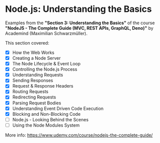 # Node.js: Understanding the Basics

Examples from the **"Section 3: Understanding the Basics"** of the course **"NodeJS - The Complete Guide (MVC, REST APIs, GraphQL, Deno)"** by Academind (Maximilian Schwarzmüller).

This section covered:

- [x] How the Web Works
- [x] Creating a Node Server
- [x] The Node Lifecycle & Event Loop
- [x] Controlling the Node.js Process
- [x] Understanding Requests
- [x] Sending Responses
- [x] Request & Response Headers
- [x] Routing Requests
- [x] Redirecting Requests
- [x] Parsing Request Bodies
- [x] Understanding Event Driven Code Execution
- [x] Blocking and Non-Blocking Code
- [ ] Node.js - Looking Behind the Scenes
- [ ] Using the Node Modules System

More info: https://www.udemy.com/course/nodejs-the-complete-guide/
